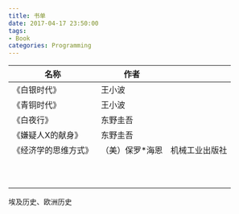 ```yaml
---
title: 书单
date: 2017-04-17 23:50:00
tags:
- Book
categories: Programming
---
```






| 名称     | 作者   |      |
| ------ | ---- | ---- |
| 《白银时代》 | 王小波  |      |
| 《青铜时代》 | 王小波  |      |
|   《白夜行》     |    东野圭吾  |      |
|    《嫌疑人X的献身》    |   东野圭吾   |      |
| 《经济学的思维方式》 | （美）保罗*海恩 | 机械工业出版社 |
|        |      |      |
|        |      |      |
|        |      |      |
|        |      |      |
|        |      |      |
|        |      |      |
|        |      |      |
|        |      |      |
|        |      |      |
|        |      |      |



埃及历史、欧洲历史

